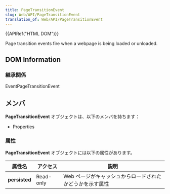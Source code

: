 ```yaml
---
title: PageTransitionEvent
slug: Web/API/PageTransitionEvent
translation_of: Web/API/PageTransitionEvent
---
```

{{APIRef("HTML DOM")}}

Page transition events fire when a webpage is being loaded or unloaded.

## DOM Information

### 継承関係

EventPageTransitionEvent

##

## メンバ

**PageTransitionEvent** オブジェクトは、以下のメンバを持ちます：

- Properties

### 属性

**PageTransitionEvent** オブジェクトには以下の属性があります。

| 属性名        | アクセス  | 説明                                                     |
| ------------- | --------- | -------------------------------------------------------- |
| **persisted** | Read-only | Web ページがキャッシュからロードされたかどうかを示す属性 |
